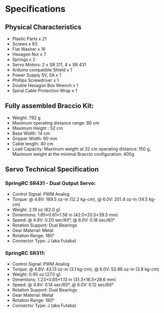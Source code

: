 # Specifications 

## Physical Characteristics

* Plastic Parts x 21
* Screws x 63
* Flat Washer x 16
* Hexagon Nut x 7
* Springs x 2
* Servo Motors: 2 x SR 311, 4 x SR 431
* Arduino compatible Shield x 1
* Power Supply 5V, 5A x 1
* Phillips Screwdriver x 1
* Double Hexagon Box Wrench x 1
* Spiral Cable Protection Wrap x 1

## Fully assembled Braccio Kit:

* Weight: 792 g
* Maximum operating distance range: 80 cm
* Maximum Height : 52 cm
* Base Width: 14 cm
* Gripper Width: 90 mm
* Cable length: 40 cm
* Load Capacity: Maximum weight at 32 cm operating distance: 150 g, Maximum weight at the minimal Braccio configuration: 400g

## Servo Technical Specification

### SpringRC SR431 - Dual Output Servo:

* Control Signal: PWM Analog
* Torque: @ 4.8V: 169.5 oz-in (12.2 kg-cm), @ 6.0V: 201.4 oz-in (14.5 kg-cm)
* Weight: 2.19 oz (62.0 g)
* Dimentions: 1.65×0.81×1.56 in (42.0×20.5×39.5 mm)
* Speed: @ 4.8V: 0.20 sec/60°, @ 6.0V: 0.18 sec/60°
* Rotation Support: Dual Bearings
* Gear Material: Metal
* Rotation Range: 180°
* Connector Type: J (aka Futaba)

### SpringRC SR311:

* Control Signal: PWM Analog
* Torque: @ 4.8V: 43.13 oz-in (3.1 kg-cm), @ 6.0V: 52.86 oz-in (3.8 kg-cm)
* Weight: 0.95 oz (27.0 g)
* Dimentions: 1.23×0.65×1.13 in (31.3×16.5×28.6 mm)
* Speed: @ 4.8V: 0.14 sec/60°, @ 6.0V: 0.12 sec/60°
* Rotation Support: Dual Bearings
* Gear Material: Metal
* Rotation Range: 180°
* Connector Type: J (aka Futaba)